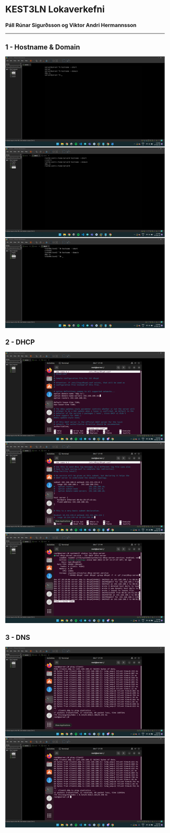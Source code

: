 # KEST3LN Lokaverkefni
### Páll Rúnar Sigurðsson og Viktor Andri Hermannsson
---
## 1 - Hostname & Domain

![Screenshot](src/Screenshot%20(28).png)
![Screenshot](src/Screenshot%20(31).png)
![Screenshot](src/Screenshot%20(32).png)

## 2 - DHCP

![Screenshot](src/Screenshot%20(44).png)
![Screenshot](src/Screenshot%20(45).png)
![Screenshot](src/Screenshot%20(46).png)

## 3 - DNS

![Screenshot](src/Screenshot%20(42).png)
![Screenshot](src/Screenshot%20(43).png)
